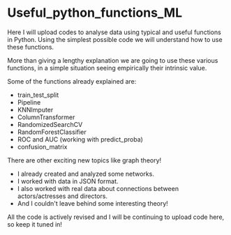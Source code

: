 # Useful_python_functions_ML
Here I will upload codes to analyse data using typical and useful functions in Python.
Using the simplest possible code we will understand how to use these functions.

More than giving a lengthy explanation we are going to use these various functions,
in a simple situation seeing empirically their intrinsic value.

Some of the functions already explained are: 
* train_test_split
* Pipeline
* KNNImputer
* ColumnTransformer
* RandomizedSearchCV
* RandomForestClassifier
* ROC and AUC (working with predict_proba)
* confusion_matrix

There are other exciting new topics like graph theory! 
* I already created and analyzed some networks.
* I worked with data in JSON format.
* I also worked with real data about connections between actors/actresses and directors.
* And I couldn't leave behind some interesting theory!

All the code is actively revised and I will be continuing to upload code here, so keep it tuned in!
